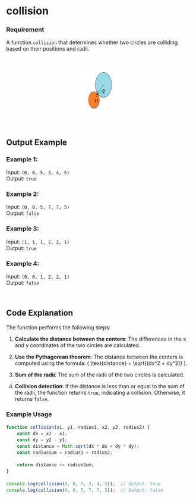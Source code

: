 # collision

### Requirement

A function `collision` that determines whether two circles are colliding based on their positions and radii.

<br>

<div align="center">
<a href="https://github.com/hadi14250">
    <img src="images/circles.png" alt="3d cube" width="150" height="150">
  </a>
  <br>
  <br>
</div>

## Output Example

### Example 1:
Input: `(0, 0, 5, 3, 4, 5)`  
Output: `true`

### Example 2:
Input: `(0, 0, 5, 7, 7, 5)`  
Output: `false`

### Example 3:
Input: `(1, 1, 1, 2, 2, 1)`  
Output: `true`

### Example 4:
Input: `(0, 0, 1, 2, 2, 1)`  
Output: `false`

<br>

## Code Explanation

The function performs the following steps:

1. **Calculate the distance between the centers**: The differences in the x and y coordinates of the two circles are calculated.

2. **Use the Pythagorean theorem**: The distance between the centers is computed using the formula: \( \text{distance} = \sqrt{(dx^2 + dy^2)} \).

3. **Sum of the radii**: The sum of the radii of the two circles is calculated.

4. **Collision detection**: If the distance is less than or equal to the sum of the radii, the function returns `true`, indicating a collision. Otherwise, it returns `false`.

### Example Usage
```javascript
function collision(x1, y1, radius1, x2, y2, radius2) {
    const dx = x2 - x1;
    const dy = y2 - y1;
    const distance = Math.sqrt(dx * dx + dy * dy);
    const radiusSum = radius1 + radius2;

    return distance <= radiusSum;
}

console.log(collision(0, 0, 5, 3, 4, 5));  // Output: true
console.log(collision(0, 0, 5, 7, 7, 5));  // Output: false
